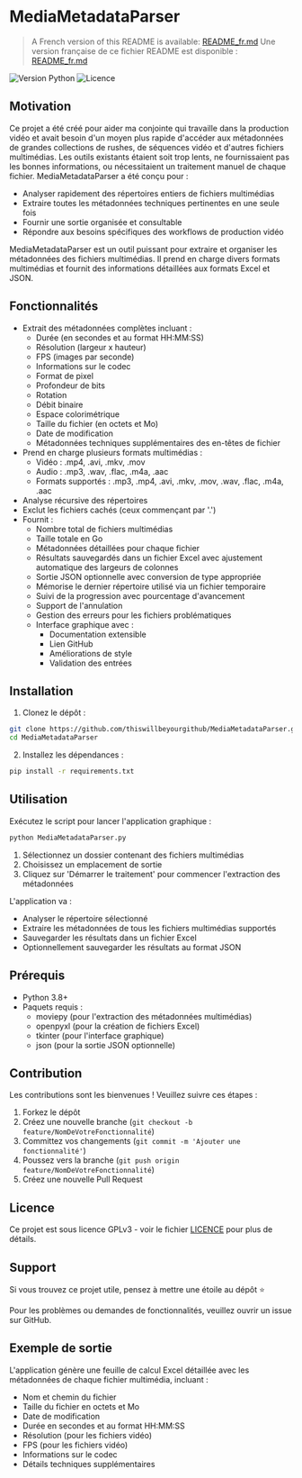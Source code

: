 # MediaMetadataParser

> A French version of this README is available: [README_fr.md](README_fr.md)
> Une version française de ce fichier README est disponible : [README_fr.md](README_fr.md)  

![Version Python](https://img.shields.io/badge/python-3.8+-blue.svg)
![Licence](https://img.shields.io/badge/licence-GPLv3-green.svg)

## Motivation

Ce projet a été créé pour aider ma conjointe qui travaille dans la production vidéo et avait besoin d'un moyen plus rapide d'accéder aux métadonnées de grandes collections de rushes, de séquences vidéo et d'autres fichiers multimédias. Les outils existants étaient soit trop lents, ne fournissaient pas les bonnes informations, ou nécessitaient un traitement manuel de chaque fichier. MediaMetadataParser a été conçu pour :

- Analyser rapidement des répertoires entiers de fichiers multimédias
- Extraire toutes les métadonnées techniques pertinentes en une seule fois
- Fournir une sortie organisée et consultable
- Répondre aux besoins spécifiques des workflows de production vidéo

MediaMetadataParser est un outil puissant pour extraire et organiser les métadonnées des fichiers multimédias. Il prend en charge divers formats multimédias et fournit des informations détaillées aux formats Excel et JSON.

## Fonctionnalités

- Extrait des métadonnées complètes incluant :
  - Durée (en secondes et au format HH:MM:SS)
  - Résolution (largeur x hauteur)
  - FPS (images par seconde)
  - Informations sur le codec
  - Format de pixel
  - Profondeur de bits
  - Rotation
  - Débit binaire
  - Espace colorimétrique
  - Taille du fichier (en octets et Mo)
  - Date de modification
  - Métadonnées techniques supplémentaires des en-têtes de fichier
- Prend en charge plusieurs formats multimédias :
  - Vidéo : .mp4, .avi, .mkv, .mov
  - Audio : .mp3, .wav, .flac, .m4a, .aac
  - Formats supportés : .mp3, .mp4, .avi, .mkv, .mov, .wav, .flac, .m4a, .aac
- Analyse récursive des répertoires
- Exclut les fichiers cachés (ceux commençant par '.')
- Fournit :
  - Nombre total de fichiers multimédias
  - Taille totale en Go
  - Métadonnées détaillées pour chaque fichier
  - Résultats sauvegardés dans un fichier Excel avec ajustement automatique des largeurs de colonnes
  - Sortie JSON optionnelle avec conversion de type appropriée
  - Mémorise le dernier répertoire utilisé via un fichier temporaire
  - Suivi de la progression avec pourcentage d'avancement
  - Support de l'annulation
  - Gestion des erreurs pour les fichiers problématiques
  - Interface graphique avec :
    - Documentation extensible
    - Lien GitHub
    - Améliorations de style
    - Validation des entrées

## Installation

1. Clonez le dépôt :
```bash
git clone https://github.com/thiswillbeyourgithub/MediaMetadataParser.git
cd MediaMetadataParser
```

2. Installez les dépendances :
```bash
pip install -r requirements.txt
```

## Utilisation

Exécutez le script pour lancer l'application graphique :
```bash
python MediaMetadataParser.py
```

1. Sélectionnez un dossier contenant des fichiers multimédias
2. Choisissez un emplacement de sortie
3. Cliquez sur 'Démarrer le traitement' pour commencer l'extraction des métadonnées

L'application va :
- Analyser le répertoire sélectionné
- Extraire les métadonnées de tous les fichiers multimédias supportés
- Sauvegarder les résultats dans un fichier Excel
- Optionnellement sauvegarder les résultats au format JSON

## Prérequis

- Python 3.8+
- Paquets requis :
  - moviepy (pour l'extraction des métadonnées multimédias)
  - openpyxl (pour la création de fichiers Excel)
  - tkinter (pour l'interface graphique)
  - json (pour la sortie JSON optionnelle)

## Contribution

Les contributions sont les bienvenues ! Veuillez suivre ces étapes :

1. Forkez le dépôt
2. Créez une nouvelle branche (`git checkout -b feature/NomDeVotreFonctionnalité`)
3. Committez vos changements (`git commit -m 'Ajouter une fonctionnalité'`)
4. Poussez vers la branche (`git push origin feature/NomDeVotreFonctionnalité`)
5. Créez une nouvelle Pull Request

## Licence

Ce projet est sous licence GPLv3 - voir le fichier [LICENCE](LICENSE) pour plus de détails.

## Support

Si vous trouvez ce projet utile, pensez à mettre une étoile au dépôt ⭐

Pour les problèmes ou demandes de fonctionnalités, veuillez ouvrir un issue sur GitHub.

## Exemple de sortie

L'application génère une feuille de calcul Excel détaillée avec les métadonnées de chaque fichier multimédia, incluant :
- Nom et chemin du fichier
- Taille du fichier en octets et Mo
- Date de modification
- Durée en secondes et au format HH:MM:SS
- Résolution (pour les fichiers vidéo)
- FPS (pour les fichiers vidéo)
- Informations sur le codec
- Détails techniques supplémentaires
